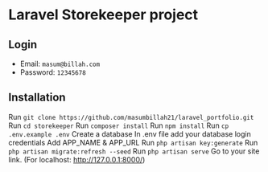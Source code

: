 # Laravel Storekeeper project

## Login

- Email: `masum@billah.com`
- Password: `12345678`

## Installation

Run `git clone https://github.com/masumbillah21/laravel_portfolio.git`
Run `cd storekeeper`
Run `composer install`
Run `npm install`
Run `cp .env.example .env`
Create a database
In .env file add your database login credentials
Add APP_NAME & APP_URL
Run `php artisan key:generate`
Run `php artisan migrate:refresh --seed`
Run `php artisan serve`
Go to your site link. (For localhost: http://127.0.0.1:8000/)